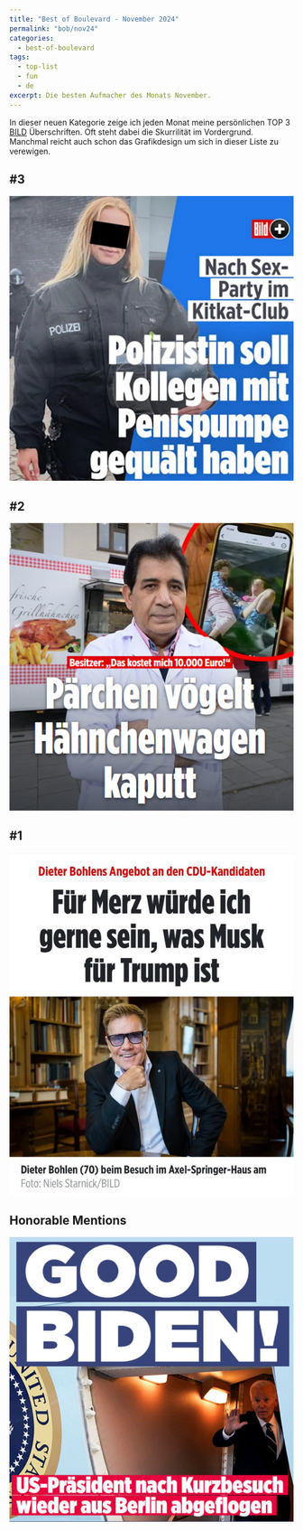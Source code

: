 ```yaml
---
title: "Best of Boulevard - November 2024"
permalink: "bob/nov24"
categories:
  - best-of-boulevard
tags:
  - top-list
  - fun
  - de
excerpt: Die besten Aufmacher des Monats November.
---
```


In dieser neuen Kategorie zeige ich jeden Monat meine persönlichen TOP 3 [BILD](https://www.bild.de/) Überschriften.
Oft steht dabei die Skurrilität im Vordergrund.
Manchmal reicht auch schon das Grafikdesign um sich in dieser Liste zu verewigen.


## #3
![](/assets/images/bob/2024-11/pumpe.JPEG)

## #2
![](/assets/images/bob/2024-11/chicken-dinnger.PNG)

## #1
![](/assets/images/bob/2024-11/bohlen2.JPEG)


## Honorable Mentions
![](/assets/images/bob/2024-11/goodbyeden.PNG)
